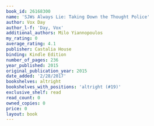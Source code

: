 ```yaml
---
book_id: 26168300
name: 'SJWs Always Lie: Taking Down the Thought Police'
author: Vox Day
author_l-f: 'Day, Vox'
additional_authors: Milo Yiannopoulos
my_rating: 0
average_rating: 4.1
publisher: Castalia House
binding: Kindle Edition
number_of_pages: 236
year_published: 2015
original_publication_year: 2015
date_added: '2/28/2017'
bookshelves: altright
bookshelves_with_positions: 'altright (#19)'
exclusive_shelf: read
read_count: 0
owned_copies: 0
price: 0
layout: book
---
```

